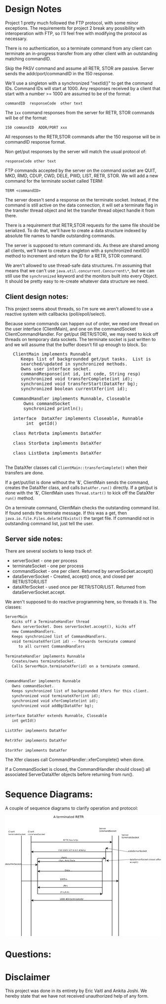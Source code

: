 Design Notes
============

Project 1 pretty much followed the FTP protocol, with some minor
exceptions.  The requirements for project 2 break any possibility with
interoperation with FTP, so I'll feel free with modifying the protocol
as necessary.

There is no authentication, so a terminate command from any client can
terminate an in-progress transfer from any other client with an
outstanding matching commandID.

Skip the PASV command and assume all RETR, STOR are passive. Server
sends the addr/port/commandID in the 150 response.

We'll use a singleton with a synchronized "nextId()" to get the
command IDs. Command IDs will start at 1000. Any responses received by
a client that start with a number >= 1000 are assumed to be of the
format:

    commandID  responseCode  other text

The `1xx` command responses from the server for RETR, STOR commands
will be of the format:

    150 commandID  ADDR/PORT xxx

All responses to the RETR,STOR commands after the 150 response will be
in commandID response format.

Non get/put responses by the server will match the usual
protocol of:

    responseCode other text

FTP commands accepted by the server on the command socket are 
QUIT, MKD, RMD, CDUP, CWD, DELE, PWD, LIST, RETR, STOR.  We will add a
new command for the terminate socket called TERM:

    TERM <commandID> 

The server doesn't send a response on the terminate socket. Instead,
if the command is still active on the data connection, it will set a
terminate flag in the transfer thread object and let the transfer
thread object handle it from there.


There is a requirement that RETR,STOR requests for the same file
should be serialized.  To do that, we'll have to create a data
structure indexed by absolute file names to handle outstanding
commands.

The server is supposed to return command ids. As these are shared
among all clients, we'll have to create a singleton with a
synchronized nextID() method to increment and return the ID for a
RETR, STOR command.

We aren't allowed to use thread-safe data structures. I'm assuming
that means that we can't use `java.util.concurrent.Concurrent\*`, but
we can still use the `synchronized` keyword and the monitors built
into every Object.  It should be pretty easy to re-create whatever
data structure we need.

## Client design notes:

This project seems about threads, so I'm sure we aren't allowed to use
a reactive system with callbacks (poll/epoll/select). 

Because some commands can happen out of order, we need one thread on
the user interface (ClientMain), and one on the commandSocket
ClientCommandHandler.  For get/put (RETR/STOR), we may need to kick
off threads on temporary data sockets. The terminate socket is just
written to and we will assume that the buffer doesn't fill up enough
to block. So:

<pre>
   ClientMain implements Runnable   
      Keeps list of backgrounded get/put tasks.  List is
      searched/updated in synchronized methods.
      Owns user interface socket.
      commandResponse(int id, int code, String resp)      
      synchronized void transferComplete(int id);
      synchronized void transferStart(DataXfer bg);
      synchronized boolean currentXfer(int id);
      
   CommandHandler implements Runnable, Closeable
       Owns commandSocket
       synchronized println();

   interface  DataXfer implements Closeable, Runnable
        int  getId()

   class RetrData implements DataXfer

   class StorData implements DataXfer

   class ListData implements DataXfer

</pre>

The DataXfer classes call `ClientMain::transferComplete()` when their
transfers are done.

If a get/put/list is done without the '&', ClientMain sends the
command, creates the DataXfer class, and calls `DataXfer.run()`
directly. If a get/put is done with the '&', ClientMain uses
`Thread.start()` to kick off the DataXfer `run()` method.

On a terminate command, ClientMain checks the outstanding command
list. If found sends the teminate message. If this was a get, then
`java.io.file.Files.deleteIfExists()` the target file.  If commandId
not in outstanding command list, just tell the user.


## Server side notes:

There are several sockets to keep track of:

* serverSocket - one per process
* terminateSocket - one per process
* commandSocket - one per client. Returned by serverSocket.accept()
* dataServerSocket - Created, accept() once, and closed per RETR/STOR/LIST
* dataXferSocket - used once per RETR/STOR/LIST. Returned from
  dataServerSocket.accept.

We aren't supposed to do reactive programming here, so threads it
is. The classes:

    ServerMain
       Kicks off a TerminateHandler thread
       Owns serverSocket. Does serverSocket.accept(), kicks off
       new CommandHandlers.
       Keeps synchronized list of CommandHandlers.
       void terminateXfer(int id) -- forwards terminate command
          to all current CommandHandlers      

    TerminateHandler implements Runnable
       Creates/owns terminateSocket.
       Calls ServerMain.terminateXfer(id) on a terminate command. 


    CommandHandler implements Runnable
       Owns commandSocket.
       Keeps synchronized list of backgrounded Xfers for this client.
       synchronized void terminateXfer(int id);
       synchronized void xferComplete(int id);
       synchronized void addBg(DataXfer bg);

    interface DataXfer extends Runnable, Closeable
       int getId()

    ListXfer implements DataXfer

    RetrXfer implements DataXfer

    StorXfer implements DataXfer
    
The Xfer classes call CommandHandler::xferComplete() when done.

If a CommandSocket is closed, the CommandHandler should close() all
associated ServerDataXfer objects before returning from run().


Sequence Diagrams:
==================

A couple of sequence diagrams to clarify operation and protocol:

![Terminated RETR](docs/retr_term.png)


Questions:
==========




Disclaimer
==========

This project was done in its entirety by Eric Vaitl and Ankita
Joshi. We hereby state that we have not received unauthorized help of
any form.

